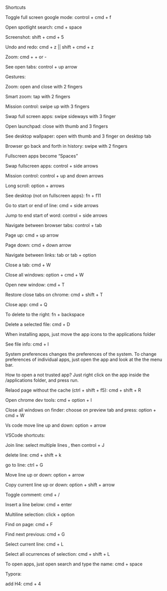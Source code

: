 Shortcuts



Toggle full screen google mode: control + cmd + f



Open spotlight search: cmd + space



Screenshot: shift + cmd + 5



Undo and redo: cmd + z || shift + cmd + z



Zoom: cmd + + or -



See open tabs: control + up arrow





Gestures: 



Zoom: open and close with 2 fingers



Smart zoom: tap with 2 fingers



Mission control: swipe up with 3 fingers



Swap full screen apps: swipe sideways with 3 finger



Open launchpad: close with thumb and 3 fingers



See desktop wallpaper: open with thumb and 3 finger on desktop tab



Browser go back and forth in history: swipe with 2 fingers





Fullscreen apps become “Spaces”





Swap fullscreen apps: control + side arrows



Mission control: control + up and down arrows



Long scroll: option + arrows



See desktop (not on fullscreen apps): fn + f11



Go to start or end of line: cmd + side arrows



Jump to end start of word: control + side arrows



Navigate between browser tabs: control + tab



Page up: cmd + up arrow



Page down: cmd + down arrow



Navigate between links: tab or tab + option



 

Close a tab: cmd + W



Close all windows: option + cmd + W



Open new window: cmd + T



Restore close tabs on chrome: cmd + shift + T



Close app: cmd + Q



To delete to the right: fn + backspace



Delete a selected file: cmd + D





When installing apps, just move the app icons to the applications folder



See file info: cmd + I



System preferences changes the preferences of the system. To change preferences of individual apps, just open the app and look at the the menu bar.





How to open a not trusted app? Just right click on the app inside the /applications folder, and press run.



Relaod page without the cache (ctrl + shift + f5): cmd + shift + R



Open chrome dev tools: cmd + option + I



Close all windows on finder: choose on preview tab and press: option + cmd + W



Vs code move line up and down: option + arrow





VSCode shortcuts:



Join line: select multiple lines , then control + J 



delete line: cmd + shift + k



go to line: ctrl + G



Move line up or down: option + arrow



Copy current line up or down:  option + shift + arrow



Toggle comment: cmd + /



Insert a line below: cmd + enter



Multiline selection: click + option



Find on page: cmd + F



Find next previous: cmd + G



Select current line: cmd + L



Select all ocurrences of selection: cmd + shift + L



To open apps, just open search and type the name: cmd + space



Typora:

add H4: cmd + 4

